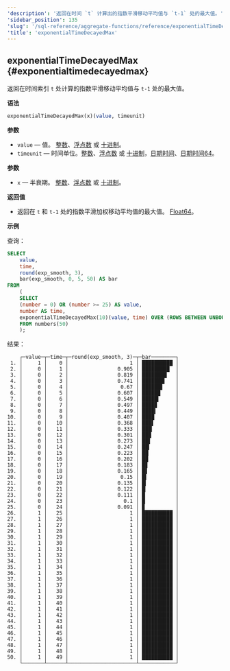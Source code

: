 ```yaml
---
'description': '返回在时间 `t` 计算出的指数平滑移动平均值与 `t-1` 处的最大值。'
'sidebar_position': 135
'slug': '/sql-reference/aggregate-functions/reference/exponentialTimeDecayedMax'
'title': 'exponentialTimeDecayedMax'
---
```


## exponentialTimeDecayedMax {#exponentialtimedecayedmax}

返回在时间索引 `t` 处计算的指数平滑移动平均值与 `t-1` 处的最大值。

**语法**

```sql
exponentialTimeDecayedMax(x)(value, timeunit)
```

**参数**

- `value` — 值。 [整数](../../../sql-reference/data-types/int-uint.md)、[浮点数](../../../sql-reference/data-types/float.md) 或 [十进制](../../../sql-reference/data-types/decimal.md)。
- `timeunit` — 时间单位。[整数](../../../sql-reference/data-types/int-uint.md)、[浮点数](../../../sql-reference/data-types/float.md) 或 [十进制](../../../sql-reference/data-types/decimal.md)，[日期时间](../../data-types/datetime.md)、[日期时间64](../../data-types/datetime64.md)。

**参数**

- `x` — 半衰期。 [整数](../../../sql-reference/data-types/int-uint.md)、[浮点数](../../../sql-reference/data-types/float.md) 或 [十进制](../../../sql-reference/data-types/decimal.md)。

**返回值**

- 返回在 `t` 和 `t-1` 处的指数平滑加权移动平均值的最大值。 [Float64](../../data-types/float.md)。

**示例**

查询：

```sql
SELECT
    value,
    time,
    round(exp_smooth, 3),
    bar(exp_smooth, 0, 5, 50) AS bar
FROM
    (
    SELECT
    (number = 0) OR (number >= 25) AS value,
    number AS time,
    exponentialTimeDecayedMax(10)(value, time) OVER (ROWS BETWEEN UNBOUNDED PRECEDING AND CURRENT ROW) AS exp_smooth
    FROM numbers(50)
    );
```

结果：

```response
    ┌─value─┬─time─┬─round(exp_smooth, 3)─┬─bar────────┐
 1. │     1 │    0 │                    1 │ ██████████ │
 2. │     0 │    1 │                0.905 │ █████████  │
 3. │     0 │    2 │                0.819 │ ████████▏  │
 4. │     0 │    3 │                0.741 │ ███████▍   │
 5. │     0 │    4 │                 0.67 │ ██████▋    │
 6. │     0 │    5 │                0.607 │ ██████     │
 7. │     0 │    6 │                0.549 │ █████▍     │
 8. │     0 │    7 │                0.497 │ ████▉      │
 9. │     0 │    8 │                0.449 │ ████▍      │
10. │     0 │    9 │                0.407 │ ████       │
11. │     0 │   10 │                0.368 │ ███▋       │
12. │     0 │   11 │                0.333 │ ███▎       │
13. │     0 │   12 │                0.301 │ ███        │
14. │     0 │   13 │                0.273 │ ██▋        │
15. │     0 │   14 │                0.247 │ ██▍        │
16. │     0 │   15 │                0.223 │ ██▏        │
17. │     0 │   16 │                0.202 │ ██         │
18. │     0 │   17 │                0.183 │ █▊         │
19. │     0 │   18 │                0.165 │ █▋         │
20. │     0 │   19 │                 0.15 │ █▍         │
21. │     0 │   20 │                0.135 │ █▎         │
22. │     0 │   21 │                0.122 │ █▏         │
23. │     0 │   22 │                0.111 │ █          │
24. │     0 │   23 │                  0.1 │ █          │
25. │     0 │   24 │                0.091 │ ▉          │
26. │     1 │   25 │                    1 │ ██████████ │
27. │     1 │   26 │                    1 │ ██████████ │
28. │     1 │   27 │                    1 │ ██████████ │
29. │     1 │   28 │                    1 │ ██████████ │
30. │     1 │   29 │                    1 │ ██████████ │
31. │     1 │   30 │                    1 │ ██████████ │
32. │     1 │   31 │                    1 │ ██████████ │
33. │     1 │   32 │                    1 │ ██████████ │
34. │     1 │   33 │                    1 │ ██████████ │
35. │     1 │   34 │                    1 │ ██████████ │
36. │     1 │   35 │                    1 │ ██████████ │
37. │     1 │   36 │                    1 │ ██████████ │
38. │     1 │   37 │                    1 │ ██████████ │
39. │     1 │   38 │                    1 │ ██████████ │
40. │     1 │   39 │                    1 │ ██████████ │
41. │     1 │   40 │                    1 │ ██████████ │
42. │     1 │   41 │                    1 │ ██████████ │
43. │     1 │   42 │                    1 │ ██████████ │
44. │     1 │   43 │                    1 │ ██████████ │
45. │     1 │   44 │                    1 │ ██████████ │
46. │     1 │   45 │                    1 │ ██████████ │
47. │     1 │   46 │                    1 │ ██████████ │
48. │     1 │   47 │                    1 │ ██████████ │
49. │     1 │   48 │                    1 │ ██████████ │
50. │     1 │   49 │                    1 │ ██████████ │
    └───────┴──────┴──────────────────────┴────────────┘
```
